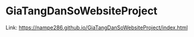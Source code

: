# GiaTangDanSoWebsiteProject
Link: https://nampe286.github.io/GiaTangDanSoWebsiteProject/index.html
